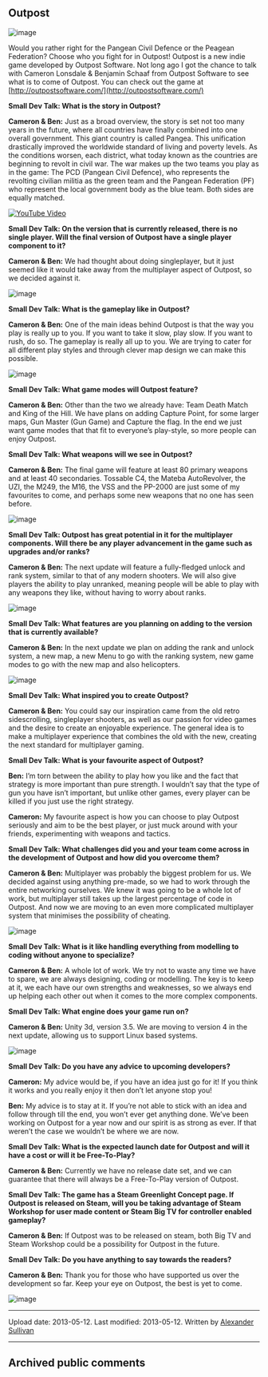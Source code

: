 ## Outpost

![image](src\articleArchive\authorAlexanderSullivan\2013-05-12_Outpost\image1.jpg)

Would you rather right for the Pangean Civil Defence or the Peagean Federation? Choose who you fight for in Outpost! Outpost is a new indie game developed by Outpost Software. Not long ago I got the chance to talk with Cameron Lonsdale & Benjamin Schaaf from Outpost Software to see what is to come of Outpost. You can check out the game at [http://outpostsoftware.com/](http://outpostsoftware.com/)

**Small Dev Talk: What is the story in Outpost?**

**Cameron & Ben:** Just as a broad overview, the story is set not too many years in the future, where all countries have finally combined into one overall government. This giant country is called Pangea. This unification drastically improved the worldwide standard of living and poverty levels. As the conditions worsen, each district, what today known as the countries are beginning to revolt in civil war. The war makes up the two teams you play as in the game: The PCD (Pangean Civil Defence), who represents the revolting civilian militia as the green team and the Pangean Federation (PF) who represent the local government body as the blue team. Both sides are equally matched.

[![YouTube Video](https://img.youtube.com/vi/a_W7EKRrMyo/0.jpg)](https://www.youtube.com/watch?v=a_W7EKRrMyo)

**Small Dev Talk: On the version that is currently released, there is no single player. Will the final version of Outpost have a single player component to it?**

**Cameron & Ben:** We had thought about doing singleplayer, but it just seemed like it would take away from the multiplayer aspect of Outpost, so we decided against it.

![image](src\articleArchive\authorAlexanderSullivan\2013-05-12_Outpost\image2.png)

**Small Dev Talk: What is the gameplay like in Outpost?**

**Cameron & Ben:** One of the main ideas behind Outpost is that the way you play is really up to you. If you want to take it slow, play slow. If you want to rush, do so. The gameplay is really all up to you. We are trying to cater for all different play styles and through clever map design we can make this possible.

![image](src\articleArchive\authorAlexanderSullivan\2013-05-12_Outpost\image3.png)

**Small Dev Talk: What game modes will Outpost feature?**

**Cameron & Ben:** Other than the two we already have: Team Death Match and King of the Hill. We have plans on adding Capture Point, for some larger maps, Gun Master (Gun Game) and Capture the flag. In the end we just want game modes that that fit to everyone’s play-style, so more people can enjoy Outpost.

**Small Dev Talk: What weapons will we see in Outpost?**

**Cameron & Ben:** The final game will feature at least 80 primary weapons and at least 40 secondaries. Tossable C4, the Mateba AutoRevolver, the UZI, the M249, the M16, the VSS and the PP-2000 are just some of my favourites to come, and perhaps some new weapons that no one has seen before.

![image](src\articleArchive\authorAlexanderSullivan\2013-05-12_Outpost\image4.png)

**Small Dev Talk: Outpost has great potential in it for the multiplayer components. Will there be any player advancement in the game such as upgrades and/or ranks?**

**Cameron & Ben:** The next update will feature a fully-fledged unlock and rank system, similar to that of any modern shooters. We will also give players the ability to play unranked, meaning people will be able to play with any weapons they like, without having to worry about ranks.

![image](src\articleArchive\authorAlexanderSullivan\2013-05-12_Outpost\image5.png)

**Small Dev Talk: What features are you planning on adding to the version that is currently available?**

**Cameron & Ben:** In the next update we plan on adding the rank and unlock system, a new map, a new Menu to go with the ranking system, new game modes to go with the new map and also helicopters.

![image](src\articleArchive\authorAlexanderSullivan\2013-05-12_Outpost\image6.png)

**Small Dev Talk: What inspired you to create Outpost?**

**Cameron & Ben:** You could say our inspiration came from the old retro sidescrolling, singleplayer shooters, as well as our passion for video games and the desire to create an enjoyable experience. The general idea is to make a multiplayer experience that combines the old with the new, creating the next standard for multiplayer gaming.

**Small Dev Talk: What is your favourite aspect of Outpost?**

**Ben:** I’m torn between the ability to play how you like and the fact that strategy is more important than pure strength. I wouldn’t say that the type of gun you have isn’t important, but unlike other games, every player can be killed if you just use the right strategy.

**Cameron:** My favourite aspect is how you can choose to play Outpost seriously and aim to be the best player, or just muck around with your friends, experimenting with weapons and tactics.

**Small Dev Talk: What challenges did you and your team come across in the development of Outpost and how did you overcome them?**

**Cameron & Ben:** Multiplayer was probably the biggest problem for us. We decided against using anything pre-made, so we had to work through the entire networking ourselves. We knew it was going to be a whole lot of work, but multiplayer still takes up the largest percentage of code in Outpost. And now we are moving to an even more complicated multiplayer system that minimises the possibility of cheating.

![image](src\articleArchive\authorAlexanderSullivan\2013-05-12_Outpost\image7.png)

**Small Dev Talk: What is it like handling everything from modelling to coding without anyone to specialize?**

**Cameron & Ben:** A whole lot of work. We try not to waste any time we have to spare, we are always designing, coding or modelling. The key is to keep at it, we each have our own strengths and weaknesses, so we always end up helping each other out when it comes to the more complex components.

**Small Dev Talk: What engine does your game run on?**

**Cameron & Ben:** Unity 3d, version 3.5. We are moving to version 4 in the next update, allowing us to support Linux based systems.

![image](src\articleArchive\authorAlexanderSullivan\2013-05-12_Outpost\image8.png)

**Small Dev Talk: Do you have any advice to upcoming developers?**

**Cameron:** My advice would be, if you have an idea just go for it! If you think it works and you really enjoy it then don’t let anyone stop you!

**Ben:** My advice is to stay at it. If you’re not able to stick with an idea and follow through till the end, you won’t ever get anything done. We’ve been working on Outpost for a year now and our spirit is as strong as ever. If that weren’t the case we wouldn’t be where we are now.

**Small Dev Talk: What is the expected launch date for Outpost and will it have a cost or will it be Free-To-Play?**

**Cameron & Ben:** Currently we have no release date set, and we can guarantee that there will always be a Free-To-Play version of Outpost.

**Small Dev Talk: The game has a Steam Greenlight Concept page. If Outpost is released on Steam, will you be taking advantage of Steam Workshop for user made content or Steam Big TV for controller enabled gameplay?**

**Cameron & Ben:** If Outpost was to be released on steam, both Big TV and Steam Workshop could be a possibility for Outpost in the future.

**Small Dev Talk: Do you have anything to say towards the readers?**

**Cameron & Ben:** Thank you for those who have supported us over the development so far. Keep your eye on Outpost, the best is yet to come.

![image](src\articleArchive\authorAlexanderSullivan\2013-05-12_Outpost\image9.png)

----
Upload date: 2013-05-12. Last modified: 2013-05-12. Written by [Alexander Sullivan](https://twitter.com/AlexJSully)

-----
## Archived public comments